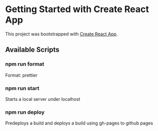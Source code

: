 # Getting Started with Create React App

This project was bootstrapped with [Create React App](https://github.com/facebook/create-react-app).

## Available Scripts

### npm run format
Format: prettier

### npm run start
Starts a local server under localhost

### npm run deploy
Predeploys a build and deploys a build using gh-pages to github pages